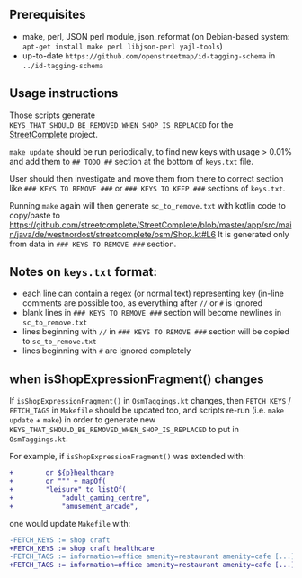 ## Prerequisites
- make, perl, JSON perl module, json_reformat (on Debian-based system: `apt-get install make perl libjson-perl yajl-tools`)
- up-to-date `https://github.com/openstreetmap/id-tagging-schema` in `../id-tagging-schema`

## Usage instructions

Those scripts generate `KEYS_THAT_SHOULD_BE_REMOVED_WHEN_SHOP_IS_REPLACED` for the [StreetComplete](https://github.com/streetcomplete/StreetComplete) project.

`make update` should be run periodically, to find new keys with usage > 0.01%
and add them to `## TODO ##` section at the bottom of `keys.txt` file.

User should then investigate and move them from there to correct section
like `### KEYS TO REMOVE ###` or `### KEYS TO KEEP ###` sections of `keys.txt`.

Running `make` again will then generate `sc_to_remove.txt` with kotlin code to copy/paste to
https://github.com/streetcomplete/StreetComplete/blob/master/app/src/main/java/de/westnordost/streetcomplete/osm/Shop.kt#L6
It is generated only from data in `### KEYS TO REMOVE ###` section.

## Notes on `keys.txt` format:

* each line can contain a regex (or normal text) representing key (in-line comments are possible too, as everything after `//` or `#` is ignored
* blank lines in `### KEYS TO REMOVE ###` section will become newlines in `sc_to_remove.txt`
* lines beginning with `//` in `### KEYS TO REMOVE ###` section will be copied to `sc_to_remove.txt`
* lines beginning with `#` are ignored completely

## when isShopExpressionFragment() changes

If `isShopExpressionFragment()` in `OsmTaggings.kt` changes, then
`FETCH_KEYS` / `FETCH_TAGS` in `Makefile` should be updated too, and
scripts re-run (i.e. `make update` + `make`) in order to generate new
`KEYS_THAT_SHOULD_BE_REMOVED_WHEN_SHOP_IS_REPLACED` to put in
`OsmTaggings.kt`.

For example, if `isShopExpressionFragment()` was extended with:

```diff
+        or ${p}healthcare
+        or """ + mapOf(
+        "leisure" to listOf(
+            "adult_gaming_centre",
+            "amusement_arcade",
```

one would update `Makefile` with:

```diff
-FETCH_KEYS := shop craft
+FETCH_KEYS := shop craft healthcare
-FETCH_TAGS := information=office amenity=restaurant amenity=cafe [...]
+FETCH_TAGS := information=office amenity=restaurant amenity=cafe [...] leisure=adult_gaming_centre leisure=amusement_arcade
```
